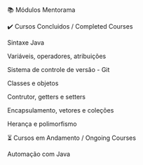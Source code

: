 📚 Módulos Mentorama


✔️ Cursos Concluidos / Completed Courses 

Sintaxe Java

Variáveis, operadores, atribuições

Sistema de controle de versão - Git

Classes e objetos

Contrutor, getters e setters

Encapsulamento, vetores e coleções

Herança e polimorfismo


⏳ Cursos em Andamento / Ongoing Courses

Automação com Java
